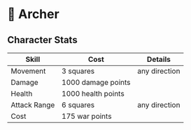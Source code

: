 # 🏹 Archer

## Character Stats

| Skill        | Cost               | Details       |
| ------------ | ------------------ | ------------- |
| Movement     | 3 squares          | any direction |
| Damage       | 1000 damage points |               |
| Health       | 1000 health points |               |
| Attack Range | 6 squares          | any direction |
| Cost         | 175 war points     |               |
